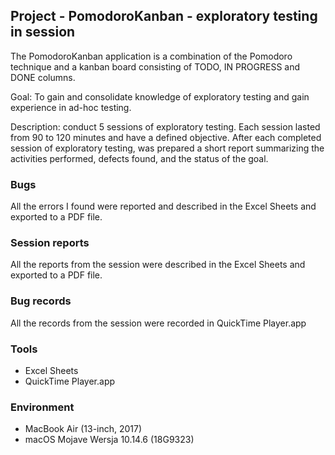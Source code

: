 ## Project - PomodoroKanban - exploratory testing in session

The PomodoroKanban application is a combination of the Pomodoro technique and a kanban board consisting of TODO, IN PROGRESS and DONE columns.

Goal: To gain and consolidate knowledge of exploratory testing and gain experience in ad-hoc testing.

Description: conduct 5 sessions of exploratory testing. Each session lasted from 90 to 120 minutes and have a defined objective. After each completed session of exploratory testing, was prepared a short report summarizing the activities performed, defects found, and the status of the goal. 

### Bugs
All the errors I found were reported and described in the Excel Sheets and exported to a PDF file.
### Session reports
All the reports from the session were described in the Excel Sheets and exported to a PDF file.
### Bug records
All the records from the session were recorded in QuickTime Player.app
### Tools
* Excel Sheets
* QuickTime Player.app
### Environment
* MacBook Air (13-inch, 2017)
* macOS Mojave Wersja 10.14.6 (18G9323)

